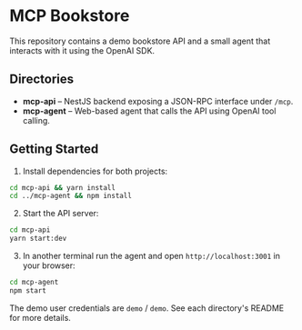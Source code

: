 # MCP Bookstore

This repository contains a demo bookstore API and a small agent that interacts with it using the OpenAI SDK.

## Directories

- **mcp-api** – NestJS backend exposing a JSON-RPC interface under `/mcp`.
- **mcp-agent** – Web-based agent that calls the API using OpenAI tool calling.

## Getting Started

1. Install dependencies for both projects:

```bash
cd mcp-api && yarn install
cd ../mcp-agent && npm install
```

2. Start the API server:

```bash
cd mcp-api
yarn start:dev
```

3. In another terminal run the agent and open `http://localhost:3001` in your browser:

```bash
cd mcp-agent
npm start
```

The demo user credentials are `demo` / `demo`.
See each directory's README for more details.
